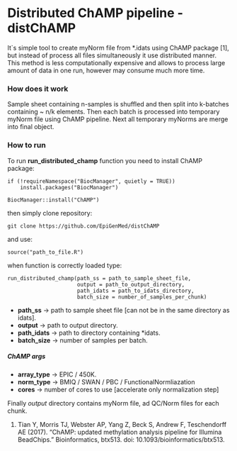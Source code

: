 # Distributed ChAMP pipeline - distChAMP

It`s simple tool to create myNorm file from *.idats using ChAMP package [1], but instead of process all files simultaneously it use distributed manner. This method is less computationally expensive and allows to process large amount of data in one run, however may consume much more time.

### How does it work

Sample sheet containing n-samples is shuffled and then split into k-batches containing ~ n/k elements. Then each batch is processed into temporary myNorm file using ChAMP pipeline. Next all temporary myNorms are merge into final object.


### How to run

To run **run_distributed_champ** function you need to install ChAMP package:

    if (!requireNamespace("BiocManager", quietly = TRUE))
        install.packages("BiocManager")
    
    BiocManager::install("ChAMP")

then simply clone repository:

    git clone https://github.com/EpiGenMed/distChAMP
    
and use:

    source("path_to_file.R")

when function is correctly loaded type:
    
    run_distributed_champ(path_ss = path_to_sample_sheet_file, 
                          output = path_to_output_directory,
                          path_idats = path_to_idats_directory,
                          batch_size = number_of_samples_per_chunk)



* **path_ss** -> path to sample sheet file [can not be in the same directory as idats].
* **output** -> path to output directory.
* **path_idats** -> path to directory containing *idats.
* **batch_size** -> number of samples per batch.

##### ChAMP args
* **array_type** -> EPIC / 450K.
* **norm_type** -> BMIQ / SWAN / PBC / FunctionalNormliazation
* **cores** -> number of cores to use [accelerate only normalization step]


Finally *output* directory contains myNorm file, ad QC/Norm files for each chunk. 


1. Tian Y, Morris TJ, Webster AP, Yang Z, Beck S, Andrew F, Teschendorff AE (2017). “ChAMP: updated methylation analysis pipeline for Illumina BeadChips.” Bioinformatics, btx513. doi: 10.1093/bioinformatics/btx513.


